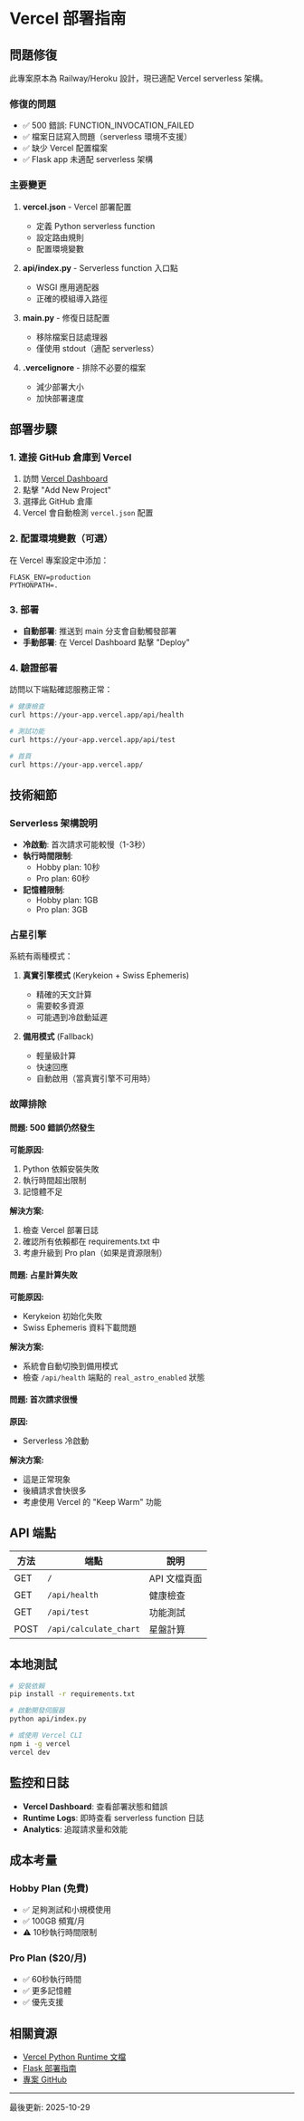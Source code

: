 # Vercel 部署指南

## 問題修復

此專案原本為 Railway/Heroku 設計，現已適配 Vercel serverless 架構。

### 修復的問題
- ✅ 500 錯誤: FUNCTION_INVOCATION_FAILED
- ✅ 檔案日誌寫入問題（serverless 環境不支援）
- ✅ 缺少 Vercel 配置檔案
- ✅ Flask app 未適配 serverless 架構

### 主要變更

1. **vercel.json** - Vercel 部署配置
   - 定義 Python serverless function
   - 設定路由規則
   - 配置環境變數

2. **api/index.py** - Serverless function 入口點
   - WSGI 應用適配器
   - 正確的模組導入路徑

3. **main.py** - 修復日誌配置
   - 移除檔案日誌處理器
   - 僅使用 stdout（適配 serverless）

4. **.vercelignore** - 排除不必要的檔案
   - 減少部署大小
   - 加快部署速度

## 部署步驟

### 1. 連接 GitHub 倉庫到 Vercel

1. 訪問 [Vercel Dashboard](https://vercel.com/dashboard)
2. 點擊 "Add New Project"
3. 選擇此 GitHub 倉庫
4. Vercel 會自動檢測 `vercel.json` 配置

### 2. 配置環境變數（可選）

在 Vercel 專案設定中添加：
```
FLASK_ENV=production
PYTHONPATH=.
```

### 3. 部署

- **自動部署**: 推送到 main 分支會自動觸發部署
- **手動部署**: 在 Vercel Dashboard 點擊 "Deploy"

### 4. 驗證部署

訪問以下端點確認服務正常：

```bash
# 健康檢查
curl https://your-app.vercel.app/api/health

# 測試功能
curl https://your-app.vercel.app/api/test

# 首頁
curl https://your-app.vercel.app/
```

## 技術細節

### Serverless 架構說明

- **冷啟動**: 首次請求可能較慢（1-3秒）
- **執行時間限制**: 
  - Hobby plan: 10秒
  - Pro plan: 60秒
- **記憶體限制**: 
  - Hobby plan: 1GB
  - Pro plan: 3GB

### 占星引擎

系統有兩種模式：

1. **真實引擎模式** (Kerykeion + Swiss Ephemeris)
   - 精確的天文計算
   - 需要較多資源
   - 可能遇到冷啟動延遲

2. **備用模式** (Fallback)
   - 輕量級計算
   - 快速回應
   - 自動啟用（當真實引擎不可用時）

### 故障排除

#### 問題: 500 錯誤仍然發生

**可能原因:**
1. Python 依賴安裝失敗
2. 執行時間超出限制
3. 記憶體不足

**解決方案:**
1. 檢查 Vercel 部署日誌
2. 確認所有依賴都在 requirements.txt 中
3. 考慮升級到 Pro plan（如果是資源限制）

#### 問題: 占星計算失敗

**可能原因:**
- Kerykeion 初始化失敗
- Swiss Ephemeris 資料下載問題

**解決方案:**
- 系統會自動切換到備用模式
- 檢查 `/api/health` 端點的 `real_astro_enabled` 狀態

#### 問題: 首次請求很慢

**原因:**
- Serverless 冷啟動

**解決方案:**
- 這是正常現象
- 後續請求會快很多
- 考慮使用 Vercel 的 "Keep Warm" 功能

## API 端點

| 方法 | 端點 | 說明 |
|------|------|------|
| GET | `/` | API 文檔頁面 |
| GET | `/api/health` | 健康檢查 |
| GET | `/api/test` | 功能測試 |
| POST | `/api/calculate_chart` | 星盤計算 |

## 本地測試

```bash
# 安裝依賴
pip install -r requirements.txt

# 啟動開發伺服器
python api/index.py

# 或使用 Vercel CLI
npm i -g vercel
vercel dev
```

## 監控和日誌

- **Vercel Dashboard**: 查看部署狀態和錯誤
- **Runtime Logs**: 即時查看 serverless function 日誌
- **Analytics**: 追蹤請求量和效能

## 成本考量

### Hobby Plan (免費)
- ✅ 足夠測試和小規模使用
- ✅ 100GB 頻寬/月
- ⚠️ 10秒執行時間限制

### Pro Plan ($20/月)
- ✅ 60秒執行時間
- ✅ 更多記憶體
- ✅ 優先支援

## 相關資源

- [Vercel Python Runtime 文檔](https://vercel.com/docs/runtimes#official-runtimes/python)
- [Flask 部署指南](https://flask.palletsprojects.com/en/latest/deploying/)
- [專案 GitHub](https://github.com/momo741006/star)

---

最後更新: 2025-10-29
